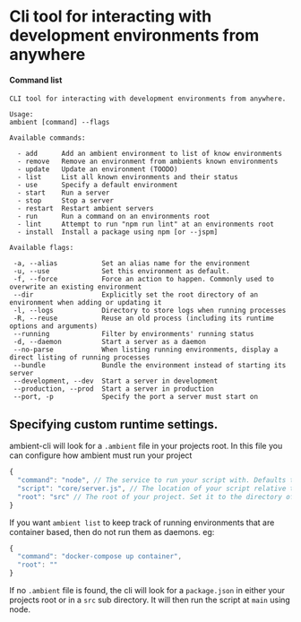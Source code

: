 # Cli tool for interacting with development environments from anywhere

#### Command list

```
CLI tool for interacting with development environments from anywhere.

Usage:
ambient [command] --flags

Available commands:

  - add      Add an ambient environment to list of know environments
  - remove   Remove an environment from ambients known environments
  - update   Update an environment (TOODO)
  - list     List all known environments and their status
  - use      Specify a default environment
  - start    Run a server
  - stop     Stop a server
  - restart  Restart ambient servers
  - run      Run a command on an environments root
  - lint     Attempt to run "npm run lint" at an environments root
  - install  Install a package using npm [or --jspm]

Available flags:

 -a, --alias           Set an alias name for the environment
 -u, --use             Set this environment as default.
 -f, --force           Force an action to happen. Commonly used to overwrite an existing environment
 --dir                 Explicitly set the root directory of an environment when adding or updating it
 -l, --logs            Directory to store logs when running processes
 -R, --reuse           Reuse an old process (including its runtime options and arguments)
 --running             Filter by environments' running status
 -d, --daemon          Start a server as a daemon
 --no-parse            When listing running environments, display a direct listing of running processes
 --bundle              Bundle the environment instead of starting its server
 --development, --dev  Start a server in development
 --production, --prod  Start a server in production
 --port, -p            Specify the port a server must start on
```

## Specifying custom runtime settings.

ambient-cli will look for a `.ambient` file in your projects root. In this file you can configure how ambient must run your project

```javascript
{
  "command": "node", // The service to run your script with. Defaults to node
  "script": "core/server.js", // The location of your script relative to root
  "root": "src" // The root of your project. Set it to the directory of your node_modules if using node.
}
```

If you want `ambient list` to keep track of running environments that are container based, then do not run them as daemons. eg:

```javascript
{
  "command": "docker-compose up container",
  "root": ""
}
```

If no `.ambient` file is found, the cli will look for a `package.json` in either your projects root or in a `src` sub directory. It will then run the script at `main` using node.